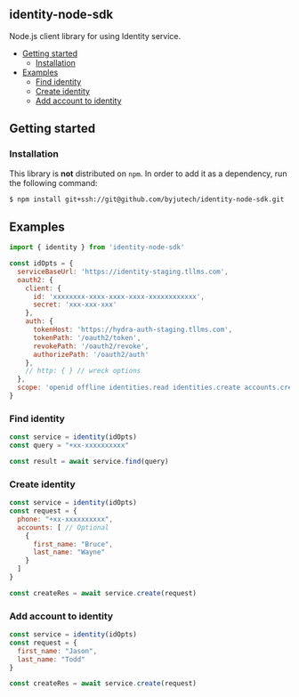 ## identity-node-sdk <!-- omit in toc -->
Node.js client library for using Identity service.

- [Getting started](#getting-started)
  - [Installation](#installation)
- [Examples](#examples)
  - [Find identity](#find-identity)
  - [Create identity](#create-identity)
  - [Add account to identity](#add-account-to-identity)

## Getting started

### Installation
This library is **not** distributed on `npm`. In order to add it as a dependency, run the following command:

```sh
$ npm install git+ssh://git@github.com/byjutech/identity-node-sdk.git
```

## Examples

```js
import { identity } from 'identity-node-sdk'

const idOpts = {
  serviceBaseUrl: 'https://identity-staging.tllms.com',
  oauth2: {
    client: {
      id: 'xxxxxxxx-xxxx-xxxx-xxxx-xxxxxxxxxxxx',
      secret: 'xxx-xxx-xxx'
    },
    auth: {
      tokenHost: 'https://hydra-auth-staging.tllms.com',
      tokenPath: '/oauth2/token',
      revokePath: '/oauth2/revoke',
      authorizePath: '/oauth2/auth'
    },
    // http: { } // wreck options
  },
  scope: 'openid offline identities.read identities.create accounts.create'
}
```

### Find identity

```js
const service = identity(idOpts)
const query = "+xx-xxxxxxxxxx"

const result = await service.find(query)
```

### Create identity

```js
const service = identity(idOpts)
const request = {
  phone: "+xx-xxxxxxxxxx",
  accounts: [ // Optional
    {
      first_name: "Bruce",
      last_name: "Wayne"
    }
  ]
}

const createRes = await service.create(request)
```

### Add account to identity

```js
const service = identity(idOpts)
const request = {
  first_name: "Jason",
  last_name: "Todd"
}

const createRes = await service.create(request)
```
